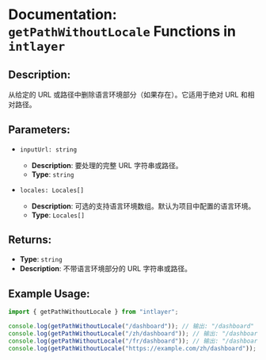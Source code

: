 # Documentation: `getPathWithoutLocale` Functions in `intlayer`

## Description:

从给定的 URL 或路径中删除语言环境部分（如果存在）。它适用于绝对 URL 和相对路径。

## Parameters:

- `inputUrl: string`

  - **Description**: 要处理的完整 URL 字符串或路径。
  - **Type**: `string`

- `locales: Locales[]`
  - **Description**: 可选的支持语言环境数组。默认为项目中配置的语言环境。
  - **Type**: `Locales[]`

## Returns:

- **Type**: `string`
- **Description**: 不带语言环境部分的 URL 字符串或路径。

## Example Usage:

```typescript
import { getPathWithoutLocale } from "intlayer";

console.log(getPathWithoutLocale("/dashboard")); // 输出: "/dashboard"
console.log(getPathWithoutLocale("/zh/dashboard")); // 输出: "/dashboard"
console.log(getPathWithoutLocale("/fr/dashboard")); // 输出: "/dashboard"
console.log(getPathWithoutLocale("https://example.com/zh/dashboard")); // 输出: "https://example.com/dashboard"
```

